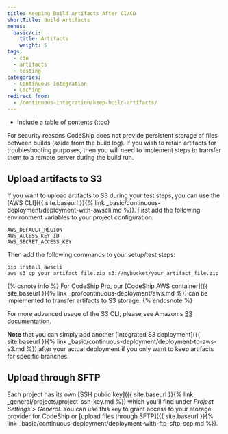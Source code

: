 ```yaml
---
title: Keeping Build Artifacts After CI/CD
shortTitle: Build Artifacts
menus:
  basic/ci:
    title: Artifacts
    weight: 5
tags:
  - cdn
  - artifacts
  - testing
categories:
  - Continuous Integration
  - Caching
redirect_from:
  - /continuous-integration/keep-build-artifacts/
---
```


* include a table of contents
{:toc}

For security reasons CodeShip does not provide persistent storage of files between builds (aside from the build log). If you wish to retain artifacts for troubleshooting purposes, then you will need to implement steps to transfer them to a remote server during the build run.

## Upload artifacts to S3

If you want to upload artifacts to S3 during your test steps, you can use the [AWS CLI]({{ site.baseurl }}{% link _basic/continuous-deployment/deployment-with-awscli.md %}). First add the following environment variables to your project configuration:

```
AWS_DEFAULT_REGION
AWS_ACCESS_KEY_ID
AWS_SECRET_ACCESS_KEY
```

Then add the following commands to your setup/test steps:

```shell
pip install awscli
aws s3 cp your_artifact_file.zip s3://mybucket/your_artifact_file.zip
```

{% csnote info %}
For CodeShip Pro, our [CodeShip AWS container]({{ site.baseurl }}{% link _pro/continuous-deployment/aws.md %}) can be implemented to transfer artifacts to S3 storage.
{% endcsnote %}

For more advanced usage of the S3 CLI, please see Amazon's [S3 documentation](https://docs.aws.amazon.com/cli/latest/reference/s3/index.html).

**Note** that you can simply add another [integrated S3 deployment]({{ site.baseurl }}{% link _basic/continuous-deployment/deployment-to-aws-s3.md %}) after your actual deployment if you only want to keep artifacts for specific branches.

## Upload through SFTP

Each project has its own [SSH public key]({{ site.baseurl }}{% link _general/projects/project-ssh-key.md %}) which you'll find under _Project Settings > General_. You can use this key to grant access to your storage provider for CodeShip or [upload files through SFTP]({{ site.baseurl }}{% link _basic/continuous-deployment/deployment-with-ftp-sftp-scp.md %}).

